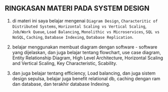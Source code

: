 RINGKASAN MATERI PADA SYSTEM DESIGN
-----------------------------------

1.  di materi ini saya belajar mengenai `Diagram Design`, `Characteritic of Distributed Systems`, `Horizontal Scaling vs Vertical Scaling`, `Job/Work Queue`, `Load Balancing`, `Monolithic vs Microservices`, `SQL vs NoSQL`, `Caching`, `Database Indexing`, `Database Replication`.

2.  belajar menggunakan membuat diagram dengan software - software yang dijelaskan, dan juga belajar tentang flowchart, use case diagram, Entity Relationship Diagram, High Level Architecture, Horizontal Scaling and Vertical Scaling, Key Characteristic, Scability.

3.  dan juga belajar tentang efficiency, Load balancing, dan juga sistem design sepulsa, belajar juga benefit relational db, caching dengan ram dan database, dan terakhir database Indexing.